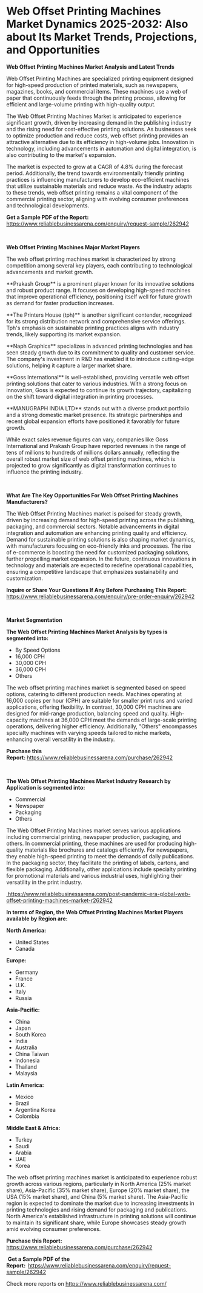 <p><h1>Web Offset Printing Machines Market Dynamics 2025-2032: Also about Its Market Trends, Projections, and Opportunities</h1></p><p><strong>Web Offset Printing Machines Market Analysis and Latest Trends</strong></p>
<p><p>Web Offset Printing Machines are specialized printing equipment designed for high-speed production of printed materials, such as newspapers, magazines, books, and commercial items. These machines use a web of paper that continuously feeds through the printing process, allowing for efficient and large-volume printing with high-quality output.</p><p>The Web Offset Printing Machines Market is anticipated to experience significant growth, driven by increasing demand in the publishing industry and the rising need for cost-effective printing solutions. As businesses seek to optimize production and reduce costs, web offset printing provides an attractive alternative due to its efficiency in high-volume jobs. Innovation in technology, including advancements in automation and digital integration, is also contributing to the market's expansion.</p><p>The market is expected to grow at a CAGR of 4.8% during the forecast period. Additionally, the trend towards environmentally friendly printing practices is influencing manufacturers to develop eco-efficient machines that utilize sustainable materials and reduce waste. As the industry adapts to these trends, web offset printing remains a vital component of the commercial printing sector, aligning with evolving consumer preferences and technological developments.</p></p>
<p><strong>Get a Sample PDF of the Report:&nbsp;</strong> <a href="https://www.reliablebusinessarena.com/enquiry/request-sample/262942?utm_campaign=2114&utm_medium=2&utm_source=Github&utm_content=ia&utm_term=23022025&utm_id=web-offset-printing-machines">https://www.reliablebusinessarena.com/enquiry/request-sample/262942</a></p>
<p>&nbsp;</p>
<p><strong>Web Offset Printing Machines Major Market Players</strong></p>
<p><p>The web offset printing machines market is characterized by strong competition among several key players, each contributing to technological advancements and market growth. </p><p>**Prakash Group** is a prominent player known for its innovative solutions and robust product range. It focuses on developing high-speed machines that improve operational efficiency, positioning itself well for future growth as demand for faster production increases. </p><p>**The Printers House (tph)** is another significant contender, recognized for its strong distribution network and comprehensive service offerings. Tph's emphasis on sustainable printing practices aligns with industry trends, likely supporting its market expansion.</p><p>**Naph Graphics** specializes in advanced printing technologies and has seen steady growth due to its commitment to quality and customer service. The company's investment in R&D has enabled it to introduce cutting-edge solutions, helping it capture a larger market share.</p><p>**Goss International** is well-established, providing versatile web offset printing solutions that cater to various industries. With a strong focus on innovation, Goss is expected to continue its growth trajectory, capitalizing on the shift toward digital integration in printing processes.</p><p>**MANUGRAPH INDIA LTD** stands out with a diverse product portfolio and a strong domestic market presence. Its strategic partnerships and recent global expansion efforts have positioned it favorably for future growth.</p><p>While exact sales revenue figures can vary, companies like Goss International and Prakash Group have reported revenues in the range of tens of millions to hundreds of millions dollars annually, reflecting the overall robust market size of web offset printing machines, which is projected to grow significantly as digital transformation continues to influence the printing industry.</p></p>
<p>&nbsp;</p>
<p><strong>What Are The Key Opportunities For Web Offset Printing Machines Manufacturers?</strong></p>
<p><p>The Web Offset Printing Machines market is poised for steady growth, driven by increasing demand for high-speed printing across the publishing, packaging, and commercial sectors. Notable advancements in digital integration and automation are enhancing printing quality and efficiency. Demand for sustainable printing solutions is also shaping market dynamics, with manufacturers focusing on eco-friendly inks and processes. The rise of e-commerce is boosting the need for customized packaging solutions, further propelling market expansion. In the future, continuous innovations in technology and materials are expected to redefine operational capabilities, ensuring a competitive landscape that emphasizes sustainability and customization.</p></p>
<p><strong>Inquire or Share Your Questions If Any Before Purchasing This Report:</strong> <a href="https://www.reliablebusinessarena.com/enquiry/pre-order-enquiry/262942?utm_campaign=2114&utm_medium=2&utm_source=Github&utm_content=ia&utm_term=23022025&utm_id=web-offset-printing-machines">https://www.reliablebusinessarena.com/enquiry/pre-order-enquiry/262942</a></p>
<p>&nbsp;</p>
<p><strong>Market Segmentation</strong></p>
<p><strong>The Web Offset Printing Machines Market Analysis by types is segmented into:</strong></p>
<p><ul><li>By Speed Options</li><li>16,000 CPH</li><li>30,000 CPH</li><li>36,000 CPH</li><li>Others</li></ul></p>
<p><p>The web offset printing machines market is segmented based on speed options, catering to different production needs. Machines operating at 16,000 copies per hour (CPH) are suitable for smaller print runs and varied applications, offering flexibility. In contrast, 30,000 CPH machines are designed for mid-range production, balancing speed and quality. High-capacity machines at 36,000 CPH meet the demands of large-scale printing operations, delivering higher efficiency. Additionally, "Others" encompasses specialty machines with varying speeds tailored to niche markets, enhancing overall versatility in the industry.</p></p>
<p><strong>Purchase this Report:&nbsp;</strong><a href="https://www.reliablebusinessarena.com/purchase/262942?utm_campaign=2114&utm_medium=2&utm_source=Github&utm_content=ia&utm_term=23022025&utm_id=web-offset-printing-machines">https://www.reliablebusinessarena.com/purchase/262942</a></p>
<p>&nbsp;</p>
<p><strong>The Web Offset Printing Machines Market Industry Research by Application is segmented into:</strong></p>
<p><ul><li>Commercial</li><li>Newspaper</li><li>Packaging</li><li>Others</li></ul></p>
<p><p>The Web Offset Printing Machines market serves various applications including commercial printing, newspaper production, packaging, and others. In commercial printing, these machines are used for producing high-quality materials like brochures and catalogs efficiently. For newspapers, they enable high-speed printing to meet the demands of daily publications. In the packaging sector, they facilitate the printing of labels, cartons, and flexible packaging. Additionally, other applications include specialty printing for promotional materials and various industrial uses, highlighting their versatility in the print industry.</p></p>
<p><a href="https://www.reliablebusinessarena.com/post-pandemic-era-global-web-offset-printing-machines-market-r262942?utm_campaign=2114&utm_medium=2&utm_source=Github&utm_content=ia&utm_term=23022025&utm_id=web-offset-printing-machines">&nbsp;https://www.reliablebusinessarena.com/post-pandemic-era-global-web-offset-printing-machines-market-r262942</a></p>
<p><strong>In terms of Region, the Web Offset Printing Machines Market Players available by Region are:</strong></p>
<p>
    <p> <strong> North America: </strong>
        <ul>
            <li>United States</li>
            <li>Canada</li>
        </ul>
        </p> 
    <p> <strong> Europe: </strong>
        <ul>
            <li>Germany</li>
            <li>France</li>
            <li>U.K.</li>
            <li>Italy</li>
            <li>Russia</li>
        </ul>
        </p> 
    <p> <strong> Asia-Pacific: </strong>
        <ul>
            <li>China</li>
            <li>Japan</li>
            <li>South Korea</li>
            <li>India</li>
            <li>Australia</li>
            <li>China Taiwan</li>
            <li>Indonesia</li>
            <li>Thailand</li>
            <li>Malaysia</li>
        </ul>
        </p> 
    <p> <strong> Latin America: </strong>
        <ul>
            <li>Mexico</li>
            <li>Brazil</li>
            <li>Argentina Korea</li>
            <li>Colombia</li>
        </ul>
        </p> 
    <p> <strong> Middle East & Africa: </strong>
        <ul>
            <li>Turkey</li>
            <li>Saudi</li>
            <li>Arabia</li>
            <li>UAE</li>
            <li>Korea</li>
        </ul>
    </p>
    </p>
<p><p>The web offset printing machines market is anticipated to experience robust growth across various regions, particularly in North America (25% market share), Asia-Pacific (35% market share), Europe (20% market share), the USA (15% market share), and China (5% market share). The Asia-Pacific region is expected to dominate the market due to increasing investments in printing technologies and rising demand for packaging and publications. North America's established infrastructure in printing solutions will continue to maintain its significant share, while Europe showcases steady growth amid evolving consumer preferences.</p></p>
<p><strong>Purchase this Report: </strong><a href="https://www.reliablebusinessarena.com/purchase/262942?utm_campaign=2114&utm_medium=2&utm_source=Github&utm_content=ia&utm_term=23022025&utm_id=web-offset-printing-machines">https://www.reliablebusinessarena.com/purchase/262942</a></p>
<p>&nbsp;<strong>Get a Sample PDF of the Report:&nbsp;&nbsp;</strong><a href="https://www.reliablebusinessarena.com/enquiry/request-sample/262942?utm_campaign=2114&utm_medium=2&utm_source=Github&utm_content=ia&utm_term=23022025&utm_id=web-offset-printing-machines">https://www.reliablebusinessarena.com/enquiry/request-sample/262942</a></p>
<p><strong></strong></p>
<p>Check more reports on <a href="https://www.reliablebusinessarena.com/?utm_campaign=2114&utm_medium=2&utm_source=Github&utm_content=ia&utm_term=23022025&utm_id=web-offset-printing-machines">https://www.reliablebusinessarena.com/</a></p>